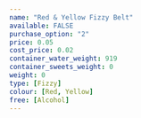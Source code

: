 ```yaml
---
name: "Red & Yellow Fizzy Belt"
available: FALSE
purchase_option: "2"
price: 0.05
cost_price: 0.02
container_water_weight: 919
container_sweets_weight: 0
weight: 0
type: [Fizzy]
colour: [Red, Yellow]
free: [Alcohol]
---
```

